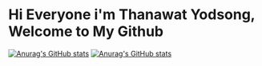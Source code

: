 # Hi Everyone i'm Thanawat Yodsong, Welcome to My Github

<!-- Status -->

[![Anurag's GitHub stats](https://github-readme-stats.vercel.app/api?username=Thanawat2002&show_icons=true&theme=vue-dark)](https://github.com/anuraghazra/github-readme-stats)
[![Anurag's GitHub stats](https://github-readme-stats.vercel.app/api/top-langs/?username=Thanawat2002&langs_count=3&theme=vue-dark)](https://github.com/anuraghazra/github-readme-stats)
